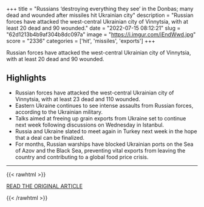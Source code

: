 +++
title = "Russians ‘destroying everything they see’ in the Donbas; many dead and wounded after missiles hit Ukrainian city"
description = "Russian forces have attacked the west-central Ukrainian city of Vinnytsia, with at least 20 dead and 90 wounded."
date = "2022-07-15 08:12:21"
slug = "62d1213b4b9af304b8dc097a"
image = "https://i.imgur.com/iEndWwd.jpg"
score = "2336"
categories = ['hit', 'missiles', 'exports']
+++

Russian forces have attacked the west-central Ukrainian city of Vinnytsia, with at least 20 dead and 90 wounded.

## Highlights

- Russian forces have attacked the west-central Ukrainian city of Vinnytsia, with at least 23 dead and 110 wounded.
- Eastern Ukraine continues to see intense assaults from Russian forces, according to the Ukrainian military.
- Talks aimed at freeing up grain exports from Ukraine set to continue next week following discussions on Wednesday in Istanbul.
- Russia and Ukraine slated to meet again in Turkey next week in the hope that a deal can be finalized.
- For months, Russian warships have blocked Ukrainian ports on the Sea of Azov and the Black Sea, preventing vital exports from leaving the country and contributing to a global food price crisis.

---

{{< rawhtml >}}
  <p class="article-category">
    <a target="_blank" href="https://www.cnbc.com/2022/07/14/live-updates-latest-news-from-russia-and-the-war-in-ukraine.html">READ THE ORIGINAL ARTICLE</a>
  </p>
{{< /rawhtml >}}
